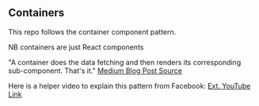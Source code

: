 ## Containers

This repo follows the container component pattern.

NB containers are just React components

"A container does the data fetching and then renders its corresponding sub-component. That's it." [Medium Blog Post Source](https://medium.com/@learnreact/container-components-c0e67432e005)

Here is a helper video to explain this pattern from Facebook: [Ext. YouTube Link](https://www.youtube.com/watch?v=KYzlpRvWZ6c)
